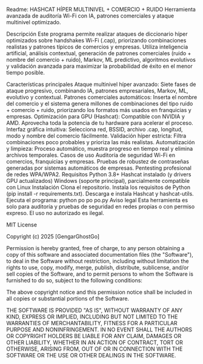 Readme: 
HASHCAT HÍPER MULTINIVEL + COMERCIO + RUIDO
Herramienta avanzada de auditoría Wi-Fi con IA, patrones comerciales y ataque multinivel optimizado.

Descripción
Este programa permite realizar ataques de diccionario híper optimizados sobre handshakes Wi-Fi (.cap), priorizando combinaciones realistas y patrones típicos de comercios y empresas. Utiliza inteligencia artificial, análisis contextual, generación de patrones comerciales (ruido + nombre del comercio + ruido), Markov, ML predictivo, algoritmos evolutivos y validación avanzada para maximizar la probabilidad de éxito en el menor tiempo posible.

Características principales
Ataque multinivel híper avanzado:
Siete fases de ataque progresivo, combinando IA, patrones empresariales, Markov, ML, evolutivo y contextual.
Patrones comerciales automáticos:
Inserta el nombre del comercio y el sistema genera millones de combinaciones del tipo ruido + comercio + ruido, priorizando los formatos más usados en franquicias y empresas.
Optimización para GPU (Hashcat):
Compatible con NVIDIA y AMD. Aprovecha toda la potencia de tu hardware para acelerar el proceso.
Interfaz gráfica intuitiva:
Selecciona red, BSSID, archivo .cap, longitud, modo y nombre del comercio fácilmente.
Validación híper estricta:
Filtra combinaciones poco probables y prioriza las más realistas.
Automatización y limpieza:
Proceso automático, muestra progreso en tiempo real y elimina archivos temporales.
Casos de uso
Auditoría de seguridad Wi-Fi en comercios, franquicias y empresas.
Pruebas de robustez de contraseñas generadas por sistemas automáticos de empresas.
Pentesting profesional de redes WPA/WPA2.
Requisitos
Python 3.8+
Hashcat instalado (y drivers GPU actualizados)
Windows (soporte principal), parcialmente compatible con Linux
Instalación
Clona el repositorio.
Instala los requisitos de Python (pip install -r requirements.txt).
Descarga e instala Hashcat y hashcat-utils.
Ejecuta el programa:
python po po po.py
Aviso legal
Esta herramienta es solo para auditoría y pruebas de seguridad en redes propias o con permiso expreso. El uso no autorizado es ilegal.


MIT License

Copyright (c) 2025 [GengarGhostGo]

Permission is hereby granted, free of charge, to any person obtaining a copy
of this software and associated documentation files (the "Software"), to deal
in the Software without restriction, including without limitation the rights
to use, copy, modify, merge, publish, distribute, sublicense, and/or sell
copies of the Software, and to permit persons to whom the Software is
furnished to do so, subject to the following conditions:

The above copyright notice and this permission notice shall be included in all
copies or substantial portions of the Software.

THE SOFTWARE IS PROVIDED "AS IS", WITHOUT WARRANTY OF ANY KIND, EXPRESS OR
IMPLIED, INCLUDING BUT NOT LIMITED TO THE WARRANTIES OF MERCHANTABILITY,
FITNESS FOR A PARTICULAR PURPOSE AND NONINFRINGEMENT. IN NO EVENT SHALL THE
AUTHORS OR COPYRIGHT HOLDERS BE LIABLE FOR ANY CLAIM, DAMAGES OR OTHER
LIABILITY, WHETHER IN AN ACTION OF CONTRACT, TORT OR OTHERWISE, ARISING FROM,
OUT OF OR IN CONNECTION WITH THE SOFTWARE OR THE USE OR OTHER DEALINGS IN THE
SOFTWARE.
